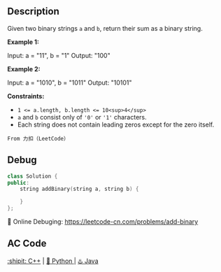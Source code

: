 ## Description

Given two binary strings `a` and `b`, return their sum as a binary string.

<strong>Example 1:</strong>

Input: a = "11", b = "1"
Output: "100"

<strong>Example 2:</strong>

Input: a = "1010", b = "1011"
Output: "10101"
 

<strong>Constraints:</strong>

- `1 <= a.length, b.length <= 10<sup>4</sup>`
- `a` and `b` consist only of `'0'` or `'1'` characters.
- Each string does not contain leading zeros except for the zero itself.

```
From 力扣（LeetCode）
```


## Debug
```cpp
class Solution {
public:
    string addBinary(string a, string b) {

    }
};
```

🐛 Online Debuging: https://leetcode-cn.com/problems/add-binary

## AC Code
<div>
  <a href="https://github.com/Charmve/LeetCode4FLAG/tree/main/67.%20Add%20Binary/67_add-binary.cpp">:shipit: C++</a> | 
  <a href="https://github.com/Charmve/LeetCode4FLAG/tree/main/67.%20Add%20Binary/67_add-binary.py">🐍 Python </a> | 
  <a href="https://github.com/Charmve/LeetCode4FLAG/tree/main/67.%20Add%20Binary/67_add-binary.java">♨️ Java </a>
</div>


